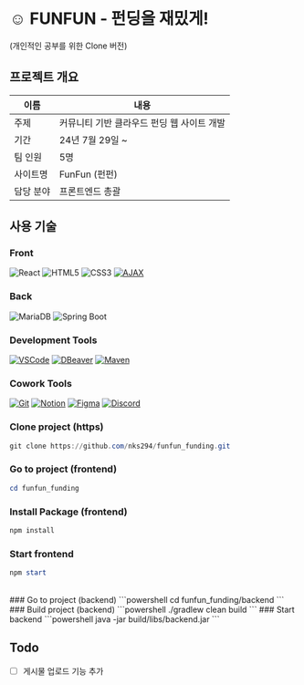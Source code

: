 # ☺️ FUNFUN - 펀딩을 재밌게!
(개인적인 공부를 위한 Clone 버전)

## 프로젝트 개요
| 이름   | 내용   |
| --------- | ---------------------------------------- |
| 주제       | 커뮤니티 기반 클라우드 펀딩 웹 사이트 개발
| 기간       | 24년 7월 29일 ~ 
| 팀 인원       | 5명 
| 사이트명       | FunFun (펀펀) 
| 담당 분야       | 프론트엔드 총괄 

## 사용 기술
### Front
![React](https://img.shields.io/badge/React-20232A?style=for-the-badge&logo=react&logoColor=61DAFB)
![HTML5](https://img.shields.io/badge/HTML5-E34F26?style=for-the-badge&logo=html5&logoColor=white)
![CSS3](https://img.shields.io/badge/CSS3-1572B6?style=for-the-badge&logo=css3&logoColor=white)
[![AJAX](https://img.shields.io/badge/AJAX-2E9FFF?style=for-the-badge)](https://developer.mozilla.org/en-US/docs/Web/Guide/AJAX)

### Back
![MariaDB](https://img.shields.io/badge/MariaDB-003545?style=for-the-badge&logo=mariadb&logoColor=white)
![Spring Boot](https://img.shields.io/badge/Spring_Boot-6DB33F?style=for-the-badge&logo=spring-boot&logoColor=white)

### Development Tools
[![VSCode](https://img.shields.io/badge/VSCode-007ACC?style=for-the-badge&logo=visual-studio-code&logoColor=white)](https://code.visualstudio.com/)
[![DBeaver](https://img.shields.io/badge/DBeaver-372923?style=for-the-badge&logo=dbeaver&logoColor=white)](https://dbeaver.io/)
[![Maven](https://img.shields.io/badge/Maven-C71A36?style=for-the-badge&logo=apache-maven&logoColor=white)](https://maven.apache.org/)

### Cowork Tools
[![Git](https://img.shields.io/badge/Git-F05032?style=for-the-badge&logo=git&logoColor=white)](https://git-scm.com/)
[![Notion](https://img.shields.io/badge/Notion-000000?style=for-the-badge&logo=notion&logoColor=white)](https://www.notion.so/)
[![Figma](https://img.shields.io/badge/Figma-F24E1E?style=for-the-badge&logo=figma&logoColor=white)](https://www.figma.com/)
[![Discord](https://img.shields.io/badge/Discord-5865F2?style=for-the-badge&logo=discord&logoColor=white)](https://discord.com/)

### Clone project (https)
```powershell
git clone https://github.com/nks294/funfun_funding.git
```

### Go to project (frontend)
```powershell
cd funfun_funding
```
### Install Package (frontend)
```powershell
npm install
```
### Start frontend
```powershell
npm start
```
<br>
### Go to project (backend)
```powershell
cd funfun_funding/backend
```
### Build project (backend)
```powershell
./gradlew clean build
```
### Start backend
```powershell
java -jar build/libs/backend.jar
```

## Todo
- [ ] 게시물 업로드 기능 추가


